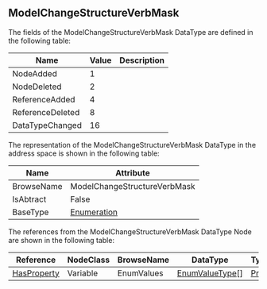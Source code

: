 <!-- datatype -->
## ModelChangeStructureVerbMask
<!-- end of description -->
The fields of the ModelChangeStructureVerbMask DataType are defined in the following table:  

|Name|Value| Description|
|---|---|---|
|NodeAdded|1||
|NodeDeleted|2||
|ReferenceAdded|4||
|ReferenceDeleted|8||
|DataTypeChanged|16||

The representation of the ModelChangeStructureVerbMask DataType in the address space is shown in the following table:  

|Name|Attribute|
|---|---|
|BrowseName|ModelChangeStructureVerbMask|
|IsAbtract|False|
|BaseType|[Enumeration](../../../Part3/DataTypes/Enumeration/readme.md)|

The references from the ModelChangeStructureVerbMask DataType Node are shown in the following table:  

|Reference|NodeClass|BrowseName|DataType|TypeDefinition|ModellingRule|
|---|---|---|---|---|---|
|[HasProperty](../../../Part3/ReferenceTypes/HasProperty/readme.md)|Variable|EnumValues|[EnumValueType](../../../Part3/DataTypes/EnumValueType/readme.md)[]|[PropertyType](../../Part5/VariableTypes/PropertyType/readme.md)|[Mandatory](../../Objects/Mandatory/readme.md)|

